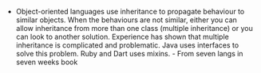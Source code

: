 - Object-oriented languages use inheritance to propagate behaviour to similar objects. When the behaviours are not similar, either you can allow inheritance from more than one class (multiple inheritance) or you can look to another solution. Experience has shown that multiple inheritance is complicated and problematic. Java uses interfaces to solve this problem. Ruby and Dart uses mixins.
	  - From seven langs in seven weeks book